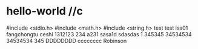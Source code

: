 # hello-world  //c
#include <stdio.h>
#include <math.h>
#include <string.h>
test
test
iss01
fangchongtu
ceshi
1312123
234
a231
sasa1d
sdasdas
1
345345
34534534
34534534
345
DDDDDDDD
cccccccc
Robinson
